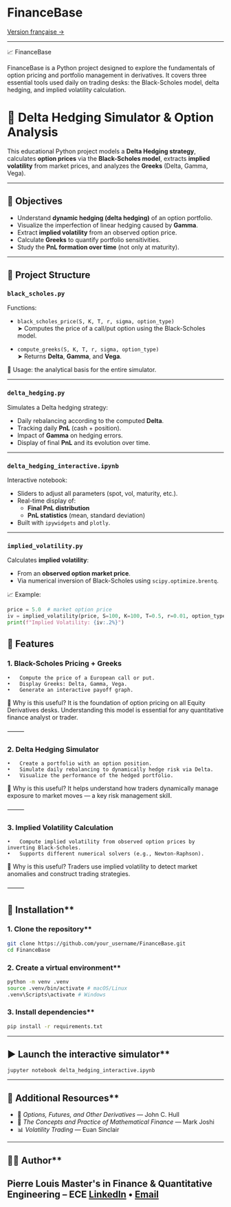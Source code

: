 # FinanceBase

[Version française →](README.md)

---

📈 FinanceBase

FinanceBase is a Python project designed to explore the fundamentals of option pricing and portfolio management in derivatives. It covers three essential tools used daily on trading desks: the Black-Scholes model, delta hedging, and implied volatility calculation.

# 🧠 Delta Hedging Simulator & Option Analysis

This educational Python project models a **Delta Hedging strategy**, calculates **option prices** via the **Black-Scholes model**, extracts **implied volatility** from market prices, and analyzes the **Greeks** (Delta, Gamma, Vega).

---

## 🎯 Objectives

- Understand **dynamic hedging (delta hedging)** of an option portfolio.
- Visualize the imperfection of linear hedging caused by **Gamma**.
- Extract **implied volatility** from an observed option price.
- Calculate **Greeks** to quantify portfolio sensitivities.
- Study the **PnL formation over time** (not only at maturity).

---

## 📂 Project Structure

### `black_scholes.py`

Functions:

- `black_scholes_price(S, K, T, r, sigma, option_type)`  
  ➤ Computes the price of a call/put option using the Black-Scholes model.

- `compute_greeks(S, K, T, r, sigma, option_type)`  
  ➤ Returns **Delta**, **Gamma**, and **Vega**.

📌 Usage: the analytical basis for the entire simulator.

---

### `delta_hedging.py`

Simulates a Delta hedging strategy:

- Daily rebalancing according to the computed **Delta**.
- Tracking daily **PnL** (cash + position).
- Impact of **Gamma** on hedging errors.
- Display of final **PnL** and its evolution over time.

---

### `delta_hedging_interactive.ipynb`

Interactive notebook:

- Sliders to adjust all parameters (spot, vol, maturity, etc.).
- Real-time display of:
  - **Final PnL distribution**
  - **PnL statistics** (mean, standard deviation)
- Built with `ipywidgets` and `plotly`.

---

### `implied_volatility.py`

Calculates **implied volatility**:

- From an **observed option market price**.
- Via numerical inversion of Black-Scholes using `scipy.optimize.brentq`.

📈 Example:
```python
price = 5.0  # market option price
iv = implied_volatility(price, S=100, K=100, T=0.5, r=0.01, option_type="call")
print(f"Implied Volatility: {iv:.2%}")
```


## 🚀 Features
### 1.	Black-Scholes Pricing + Greeks
	•	Compute the price of a European call or put.
	•	Display Greeks: Delta, Gamma, Vega.
	•	Generate an interactive payoff graph.

📌 Why is this useful?
It is the foundation of option pricing on all Equity Derivatives desks. Understanding this model is essential for any quantitative finance analyst or trader.

⸻

### 2.	Delta Hedging Simulator
	•	Create a portfolio with an option position.
	•	Simulate daily rebalancing to dynamically hedge risk via Delta.
	•	Visualize the performance of the hedged portfolio.

📌 Why is this useful?
It helps understand how traders dynamically manage exposure to market moves — a key risk management skill.

⸻

### 3.	Implied Volatility Calculation
	•	Compute implied volatility from observed option prices by inverting Black-Scholes.
	•	Supports different numerical solvers (e.g., Newton-Raphson).

📌 Why is this useful?
Traders use implied volatility to detect market anomalies and construct trading strategies.

⸻
## 💾 Installation**
### 1. Clone the repository**
```bash
git clone https://github.com/your_username/FinanceBase.git
cd FinanceBase
```
### 2. Create a virtual environment**
```bash
python -m venv .venv
source .venv/bin/activate # macOS/Linux
.venv\Scripts\activate # Windows
```
### 3. Install dependencies**
```bash
pip install -r requirements.txt
```
---
## ▶️ Launch the interactive simulator**
```bash
jupyter notebook delta_hedging_interactive.ipynb
```
---
## 📌 Additional Resources**
- 📘 *Options, Futures, and Other Derivatives* — John C. Hull
- 🧮 *The Concepts and Practice of Mathematical Finance* — Mark Joshi
- 📊 *Volatility Trading* — Euan Sinclair
---
## 👨‍💻 Author**

**Pierre Louis**
Master's in Finance & Quantitative Engineering – ECE
[LinkedIn](https://www.linkedin.com/in/pierre-louis75) • [Email](mailto:pierre.louis@edu.ece.fr)
---